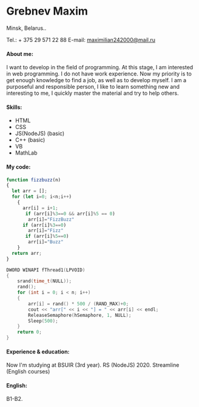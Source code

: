 # Grebnev Maxim
 Minsk, Belarus..

Tel.: + 375 29 571 22 88 
E-mail: maximilian242000@mail.ru

####  About me:  
I want to develop in the field of programming. At this stage, I am interested in web programming.
I do not have work experience. Now my priority is to get enough knowledge to find a job, as well as to develop myself.
I am a purposeful and responsible person, I like to learn something new and interesting to me, I quickly master the material and try to help others.

####  Skills:  
* HTML
* CSS
* JS(NodeJS) (basic)
* C++ (basic)
* VB
* MathLab

####  My code:
  
```js
function fizzbuzz(n)
{
  let arr = [];
  for (let i=0; i<n;i++)
    {
      arr[i] = i+1;
       if (arr[i]%3==0 && arr[i]%5 == 0)
        arr[i]="FizzBuzz"
      if (arr[i]%3==0)
        arr[i]="Fizz"
       if (arr[i]%5==0)
        arr[i]="Buzz"
    }
  return arr;
}
```

```c++
DWORD WINAPI fThread1(LPVOID)
{
	srand(time_t(NULL));
	rand();
	for (int i = 0; i < n; i++)
	{
		arr[i] = rand() * 500 / (RAND_MAX)+0;
		cout << "arr[" << i << "] = " << arr[i] << endl;
		ReleaseSemaphore(hSemaphore, 1, NULL);
		Sleep(500);
	}
	return 0;
}
```

####  Experience & education:  
Now I'm studying at BSUIR (3rd year). RS (NodeJS) 2020. Streamline (English courses)

#### English:  
B1-B2.
